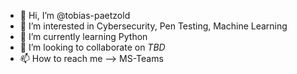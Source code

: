 - 👋 Hi, I’m @tobias-paetzold
- 👀 I’m interested in Cybersecurity, Pen Testing, Machine Learning
- 🌱 I’m currently learning Python
- 💞️ I’m looking to collaborate on *TBD*
- 📫 How to reach me --> MS-Teams

<!---
tobias-paetzold/tobias-paetzold is a ✨ special ✨ repository because its `README.md` (this file) appears on your GitHub profile.
You can click the Preview link to take a look at your changes.
--->
